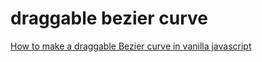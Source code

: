 # draggable bezier curve

[How to make a draggable Bezier curve in vanilla javascript](https://medium.com/@joostjansen.me/how-to-make-a-draggable-bezier-curve-in-vanilla-javascript-5c7fa51727db)
